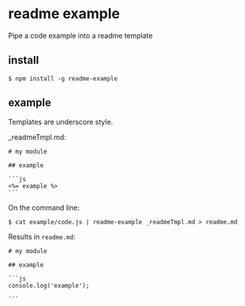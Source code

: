 # readme example

Pipe a code example into a readme template


## install

    $ npm install -g readme-example


## example

Templates are underscore style.

_readmeTmpl.md:

    # my module

    ## example

    ```js
    <%= example %>
    ```


On the command line:

    $ cat example/code.js | readme-example _readmeTmpl.md > readme.md


Results in `readme.md`:

    # my module

    ## example

    ```js
    console.log('example');

    ```




